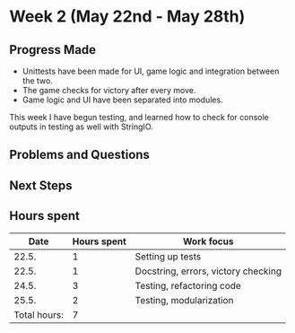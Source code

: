 # Week 2 (May 22nd - May 28th)

## Progress Made

* Unittests have been made for UI, game logic and integration between the two.
* The game checks for victory after every move.
* Game logic and UI have been separated into modules.


This week I have begun testing, and learned how to check for console outputs in testing as well with StringIO.

## Problems and Questions



## Next Steps



## Hours spent

|Date|Hours spent|Work focus|
|---|---|---|
|22.5.|1|Setting up tests|
|22.5.|1|Docstring, errors, victory checking|
|24.5.|3|Testing, refactoring code|
|25.5.|2|Testing, modularization|
|Total hours:|7|
